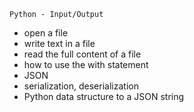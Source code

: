 	Python - Input/Output
- open a file
- write text in a file
- read the full content of a file
-  how to use the with statement
- JSON
- serialization, deserialization
- Python data structure to a JSON string
